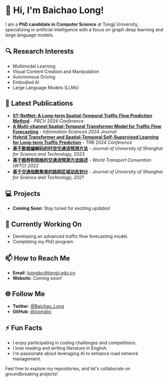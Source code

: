 # 👋 Hi, I'm **Baichao Long**!

I am a **PhD candidate in Computer Science** at Tongji University, specializing in artificial intelligence with a focus on graph deep learning and large language models.

## 🔍 Research Interests
- Multimodal Learning
- Visual Content Creation and Manipulation
- Autonomous Driving
- Embodied AI
- Large Language Models (LLMs)

## 📝 Latest Publications
- **[ST-RetNet: A Long-term Spatial-Temporal Traffic Flow Prediction Method](https://arxiv.org/pdf/2407.11074)** - *PRCV 2024 Conference*
- **[A Multi-channel Spatial-Temporal Transformer Model for Traffic Flow Forecasting](https://arxiv.org/pdf/2405.06266)** - *Information Sciences 2024 Journal*
- **[Hybrid Transformer and Spatial-Temporal Self-Supervised Learning for Long-term Traffic Prediction](https://arxiv.org/pdf/2401.16453)** - *TRB 2024 Conference*
- **[基于数据编解码的时空交通流预测方法](https://kns.cnki.net/kcms2/article/abstract?v=8pq0kR8SZyV2KEmXS_ti5sEp7QzZVa57eQxMVHegA_B6QC3xQxHilgiCkiHVLI5H2tSrVJ6youoxl_HmbgpAmByNuNWn4Ppk89HG5lxsZu4GsZLcnU1k5VUtz-283eBzkpDnl8j2_POSdcovRz6eRABz5k9kzjPIUlSh3Clwh3hbyS-_lWX08Sj55UefQf0Zj7a8FBU4ilc=&uniplatform=NZKPT&language=CHS)** - *Journal of University of Shanghai for Science and Technology, 2023*
- **[基于图卷积网络的交通流预测方法综述](https://kns.cnki.net/kcms2/article/abstract?v=8pq0kR8SZyWR2z9uQwO4QtJqwjZVbOMmquodFFffwMKYuClcPVkew_OVz0J1qoYf69kJHd0vTTfJEZAHxnz7cFZ97BriYGsolBsi8VoAhsy-_Hr6x4fflf2x3mGzhEA7FrO2V93FdGjWMX2Mm-ZrP7tLnRrVS90tXuzYZfIWKyJYKNTe7KS8MTOljFZm3-YXmSF_1I_j_6aS12zmaxO3xQ==&uniplatform=NZKPT&language=CHS)** - *World Transport Convention (WTC) 2022*
- **[基于交通指数聚类的路网区域动态划分](https://kns.cnki.net/kcms2/article/abstract?v=8pq0kR8SZyXDAKGx6qMevQDjvM3-hYIThnYgK4W5yDj01pOmbJ8M2EN6HGzfxw2rhhyeO9e5U0kAdUdrK3dxf0JjbklOy_Iodx9_KePdiiRV7y6cfmMYaxQfkAjnhPD-cU6NqV-COGyhT08plMPYHbuonhxFhqb41r6-b2D6ulHU9ILyYV2D17v5HCLq5j1LmLDercR4nbk=&uniplatform=NZKPT&language=CHS)** - *Journal of University of Shanghai for Science and Technology, 2021*

## 💻 Projects
- **Coming Soon**: Stay tuned for exciting updates!

## 🌱 Currently Working On
- Developing an advanced traffic flow forecasting model.
- Completing my PhD program.

## 📫 How to Reach Me
- **Email**: [loongbc@tongji.edu.cn](mailto:loongbc@tongji.edu.cn)
- **Website**: Coming soon!

## 🌐 Follow Me
- **Twitter**: [@Baichao_Long](https://x.com/Baichao_Long)
- **GitHub**: [@loongbc](https://github.com/loongbc)

## ⚡ Fun Facts
- I enjoy participating in coding challenges and competitions.
- I love reading and writing literature in English.
- I'm passionate about leveraging AI to enhance road network management.

Feel free to explore my repositories, and let's collaborate on groundbreaking projects!
